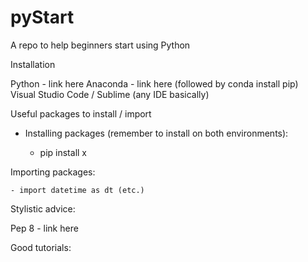 # pyStart
A repo to help beginners start using Python

Installation

Python - link here
Anaconda - link here (followed by conda install pip)
Visual Studio Code / Sublime (any IDE basically)

Useful packages to install / import

  - Installing packages (remember to install on both environments):

    - pip install x

  Importing packages:

    - import datetime as dt (etc.)

Stylistic advice:

Pep 8 - link here

Good tutorials:



